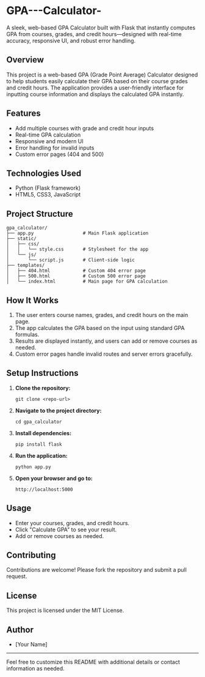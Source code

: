 # GPA---Calculator-
A sleek, web-based GPA Calculator built with Flask that instantly computes GPA from courses, grades, and credit hours—designed with real-time accuracy, responsive UI, and robust error handling.

## Overview
This project is a web-based GPA (Grade Point Average) Calculator designed to help students easily calculate their GPA based on their course grades and credit hours. The application provides a user-friendly interface for inputting course information and displays the calculated GPA instantly.

## Features
- Add multiple courses with grade and credit hour inputs
- Real-time GPA calculation
- Responsive and modern UI
- Error handling for invalid inputs
- Custom error pages (404 and 500)

## Technologies Used
- Python (Flask framework)
- HTML5, CSS3, JavaScript

## Project Structure
```
gpa_calculator/
├── app.py                  # Main Flask application
├── static/
│   ├── css/
│   │   └── style.css       # Stylesheet for the app
│   └── js/
│       └── script.js       # Client-side logic
├── templates/
│   ├── 404.html            # Custom 404 error page
│   ├── 500.html            # Custom 500 error page
│   └── index.html          # Main page for GPA calculation
```

## How It Works
1. The user enters course names, grades, and credit hours on the main page.
2. The app calculates the GPA based on the input using standard GPA formulas.
3. Results are displayed instantly, and users can add or remove courses as needed.
4. Custom error pages handle invalid routes and server errors gracefully.

## Setup Instructions
1. **Clone the repository:**
   ```
   git clone <repo-url>
   ```
2. **Navigate to the project directory:**
   ```
   cd gpa_calculator
   ```
3. **Install dependencies:**
   ```
   pip install flask
   ```
4. **Run the application:**
   ```
   python app.py
   ```
5. **Open your browser and go to:**
   ```
   http://localhost:5000
   ```

## Usage
- Enter your courses, grades, and credit hours.
- Click "Calculate GPA" to see your result.
- Add or remove courses as needed.

## Contributing
Contributions are welcome! Please fork the repository and submit a pull request.

## License
This project is licensed under the MIT License.

## Author
- [Your Name]

---
Feel free to customize this README with additional details or contact information as needed.
